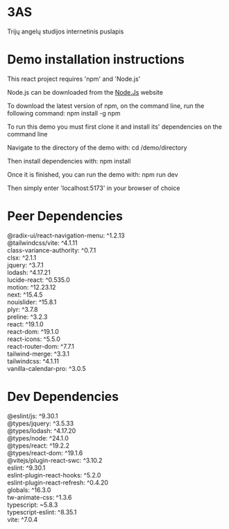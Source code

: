 # 3AS
Trijų angelų studijos internetinis puslapis

# Demo installation instructions
This react project requires 'npm' and 'Node.js'

Node.js can be downloaded from the [Node.Js](https://nodejs.org/en/download) website

To download the latest version of npm, on the command line, run the following command: npm install -g npm

To run this demo you must first clone it and install its' dependencies on the command line

Navigate to the directory of the demo with: cd /demo/directory

Then install dependencies with: npm install

Once it is finished, you can run the demo with: npm run dev

Then simply enter 'localhost:5173' in your browser of choice

# Peer Dependencies
@radix-ui/react-navigation-menu: ^1.2.13  
@tailwindcss/vite: ^4.1.11  
class-variance-authority: ^0.7.1  
clsx: ^2.1.1  
jquery: ^3.7.1  
lodash: ^4.17.21  
lucide-react: ^0.535.0  
motion: ^12.23.12  
next: ^15.4.5  
nouislider: ^15.8.1  
plyr: ^3.7.8  
preline: ^3.2.3  
react: ^19.1.0  
react-dom: ^19.1.0  
react-icons: ^5.5.0  
react-router-dom: ^7.7.1  
tailwind-merge: ^3.3.1  
tailwindcss: ^4.1.11  
vanilla-calendar-pro: ^3.0.5  

# Dev Dependencies
@eslint/js: ^9.30.1  
@types/jquery: ^3.5.33  
@types/lodash: ^4.17.20  
@types/node: ^24.1.0  
@types/react: ^19.2.2  
@types/react-dom: ^19.1.6  
@vitejs/plugin-react-swc: ^3.10.2  
eslint: ^9.30.1  
eslint-plugin-react-hooks: ^5.2.0  
eslint-plugin-react-refresh: ^0.4.20  
globals: ^16.3.0  
tw-animate-css: ^1.3.6  
typescript: ~5.8.3  
typescript-eslint: ^8.35.1  
vite: ^7.0.4  
